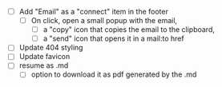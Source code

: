 - [ ] Add "Email" as a "connect" item in the footer
    - [ ] On click, open a small popup with the email, 
        - [ ] a "copy" icon that copies the email to the clipboard, 
        - [ ] a "send" icon that opens it in a mail:to href
- [ ] Update 404 styling
- [ ] Update favicon
- [ ] resume as .md
    - [ ] option to download it as pdf generated by the .md  